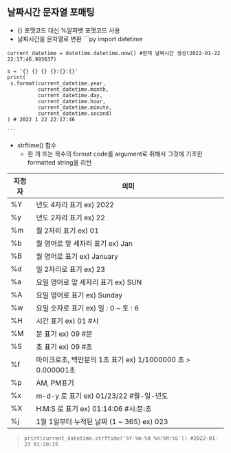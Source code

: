 ## 날짜시간 문자열 포매팅
   * {} 포맷코드 대신 %알파벳 포맷코드 사용
   * 날짜시간을 문자열로 변환
    ```py
    import datetime

    current_datetime = datetime.datetime.now() #현재 날짜시간 생성(2022-01-22 22:17:46.993637)

    s = '{} {} {} {}:{}:{}'
    print(
     s.format(current_datetime.year,
              current_datetime.month,
              current_datetime.day,
              current_datetime.hour,
              current_datetime.minute,
              current_datetime.second)
    ) # 2022 1 22 22:17:46

    ```
 * strftime() 함수
    * 한 개 또는 복수의 format code를 argument로 취해서 그것에 기초한 formatted string을 리턴

|지정자|의미|
|----|---------------------------------|
|%Y | 년도 4자리 표기 ex) 2022             |
|%y | 년도 2자리 표기 ex) 22               |
|%m | 월 2자리 표기 ex) 01                 |
|%b | 월 영어로 앞 세자리 표기 ex) Jan        |
|%B | 월 영어로  표기 ex) January           |
|%d | 일 2자리로 표기 ex) 23                |
|%a | 요일 영어로 앞 세자리 표기 ex) SUN       |
|%A | 요일 영어로 표기 ex) Sunday            |
|%w | 요일 숫자로 표기 ex) 일 : 0 ~ 토 : 6    |
|%H | 시간 표기 ex) 01 #시                  |
|%M | 분 표기 ex) 09 #분                    |
|%S | 초 표기 ex) 09 #초                    |
|%f | 마이크로초, 백만분의 1초 표기 ex) 1/1000000 초 > 0.000001초     |
|%p | AM, PM표기                            |
|%x | m-d-y 로 표기 ex) 01/23/22 #월-일-년도   |
|%X | H:M:S 로 표기 ex) 01:14:06 #시:분:초    |
|%j | 1월 1일부터 누적된 날짜 (1 ~ 365) ex) 023 |

   > ```print(current_datetime.strftime('%Y-%m-%d %H:%M:%S')) #2022-01-23 01:20:25```
